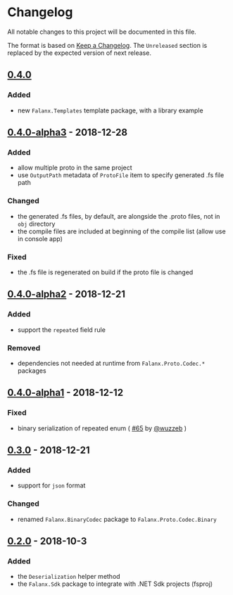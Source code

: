 # Changelog

All notable changes to this project will be documented in this file.

The format is based on [Keep a Changelog](https://keepachangelog.com/en/1.0.0/). The `Unreleased` section is replaced by the expected version of next release.

## [0.4.0]
### Added
- new `Falanx.Templates` template package, with a library example

## [0.4.0-alpha3] - 2018-12-28
### Added
- allow multiple proto in the same project
- use `OutputPath` metadata of `ProtoFile` item to specify generated .fs file path

### Changed
- the generated .fs files, by default, are alongside the .proto files, not in `obj` directory
- the compile files are included at beginning of the compile list (allow use in console app)

### Fixed
- the .fs file is regenerated on build if the proto file is changed

## [0.4.0-alpha2] - 2018-12-21
### Added
- support the `repeated` field rule

### Removed
- dependencies not needed at runtime from `Falanx.Proto.Codec.*` packages

## [0.4.0-alpha1] - 2018-12-12
### Fixed
- binary serialization of repeated enum ( [#65](https://github.com/jet/falanx/pull/65) by [@wuzzeb](https://github.com/wuzzeb) )

## [0.3.0] - 2018-12-21
### Added
- support for `json` format

### Changed
- renamed `Falanx.BinaryCodec` package to `Falanx.Proto.Codec.Binary`

## [0.2.0] - 2018-10-3
### Added
- the `Deserialization` helper method
- the `Falanx.Sdk` package to integrate with .NET Sdk projects (fsproj)

[0.4.0]: https://github.com/jet/falanx/compare/v0.4.0-alpha3...HEAD
[0.4.0-alpha3]: https://github.com/jet/falanx/compare/v0.4.0-alpha2...v0.4.0-alpha3
[0.4.0-alpha2]: https://github.com/jet/falanx/compare/v0.4.0-alpha1...v0.4.0-alpha2
[0.4.0-alpha1]: https://github.com/jet/falanx/compare/v0.3.0...v0.4.0-alpha1
[0.3.0]: https://github.com/jet/falanx/compare/v0.2.0...v0.3.0
[0.2.0]: https://github.com/jet/falanx/compare/22743b53ac81e4f91df68cd9fbdea7086d88e746...v0.2.0
